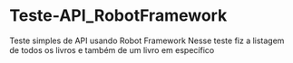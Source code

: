 # Teste-API_RobotFramework
Teste simples de API usando Robot Framework
Nesse teste fiz a listagem de todos os livros e também de um livro em específico
